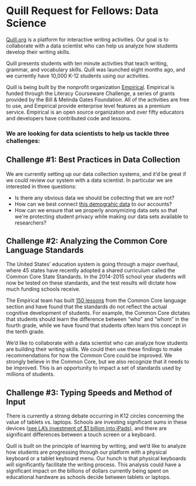 # Quill Request for Fellows: Data Science

[Quill.org](www.quill.org) is a platform for interactive writing activities. Our goal is to collaborate with a data scientist who can help us analyze how students develop their writing skills. 

Quill presents students with ten minute activities that teach writing, grammar, and vocabulary skills. Quill was launched eight months ago, and we currently have 10,000 K-12 students using our activities. 

Quill is being built by the nonprofit organization [Empirical](www.empirical.org). Empirical is funded through the Literacy Courseware Challenge, a series of grants provided by the Bill & Melinda Gates Foundation. All of the activities are free to use, and Empirical provide enterprise level features as a premium service. Empirical is an open source organization and over fifty educators and developers have contributed code and lessons.

### We are looking for data scientists to help us tackle three challenges:

## Challenge #1: Best Practices in Data Collection 

We are currently setting up our data collection systems, and it’d be great if we could review our system with a data scientist. In particular we are interested in three questions: 
* Is there any obvious data we should be collecting that we are not? 
* How can we best connect [this demograhic data](http://nces.ed.gov/ccd/schoolsearch/) to our accounts? 
* How can we ensure that we properly anonymizing data sets so that we're protecting student privacy while making our data sets available to researchers?

## Challenge #2: Analyzing the Common Core Language Standards

The United States’ education system is going through a major overhaul, where 45 states have recently adopted a shared curriculum called the Common Core State Standards. In the 2014-2015 school year students will now be tested on these standards, and the test results will dictate how much funding schools receive. 

The Empirical team has built [150 lessons](www.quill.org/lessons) from the Common Core language section and have found that the standards do not reflect the actual cognitive development of students. For example, the Common Core dictates that students should learn the difference between “who” and “whom” in the fourth grade, while we have found that students often learn this concept in the tenth grade. 

We’d like to collaborate with a data scientist who can analyze how students are building their writing skills. We could then use these findings to make recommendations for how the Common Core could be improved. We strongly believe in the Common Core, but we also recognize that it needs to be improved. This is an opportunity to impact a set of standards used by millions of students. 

## Challenge #3: Typing Speeds and Method of Input

There is currently a strong debate occurring in K12 circles concerning the value of tablets vs. laptops. Schools are investing significant sums in these devices ([see LA’s investment of $1 billion into iPads](http://articles.latimes.com/2013/oct/06/local/la-me-lausd-ipads-20131007)), and there are significant differences between a touch screen or a keyboard. 

Quill is built on the principle of learning by writing, and we’d like to analyze how students are progressing through our platform with a physical keyboard or a tablet keyboard menu. Our hunch is that physical keyboards will significantly facilitate the writing process. This analysis could have a significant impact on the billions of dollars currently being spent on educational hardware as schools decide between tablets or laptops. 
